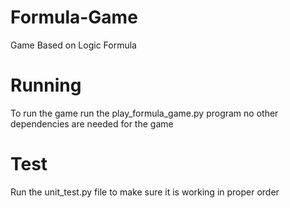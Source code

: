 # Formula-Game
Game Based on Logic Formula
# Running
To run the game run the play_formula_game.py program no other dependencies are needed for the game
# Test 
Run the unit_test.py file to make sure it is working in proper order

